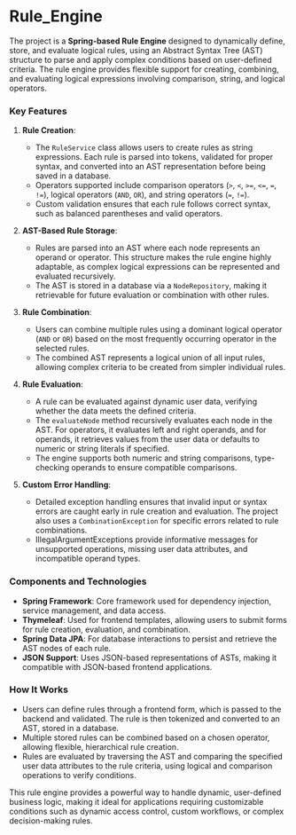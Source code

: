 # Rule_Engine




The project is a **Spring-based Rule Engine** designed to dynamically define, store, and evaluate logical rules, using an Abstract Syntax Tree (AST) structure to parse and apply complex conditions based on user-defined criteria. The rule engine provides flexible support for creating, combining, and evaluating logical expressions involving comparison, string, and logical operators.

### Key Features

1. **Rule Creation**:
   - The `RuleService` class allows users to create rules as string expressions. Each rule is parsed into tokens, validated for proper syntax, and converted into an AST representation before being saved in a database.
   - Operators supported include comparison operators (`>`, `<`, `>=`, `<=`, `=`, `!=`), logical operators (`AND`, `OR`), and string operators (`=`, `!=`).
   - Custom validation ensures that each rule follows correct syntax, such as balanced parentheses and valid operators.

2. **AST-Based Rule Storage**:
   - Rules are parsed into an AST where each node represents an operand or operator. This structure makes the rule engine highly adaptable, as complex logical expressions can be represented and evaluated recursively.
   - The AST is stored in a database via a `NodeRepository`, making it retrievable for future evaluation or combination with other rules.

3. **Rule Combination**:
   - Users can combine multiple rules using a dominant logical operator (`AND` or `OR`) based on the most frequently occurring operator in the selected rules.
   - The combined AST represents a logical union of all input rules, allowing complex criteria to be created from simpler individual rules.

4. **Rule Evaluation**:
   - A rule can be evaluated against dynamic user data, verifying whether the data meets the defined criteria.
   - The `evaluateNode` method recursively evaluates each node in the AST. For operators, it evaluates left and right operands, and for operands, it retrieves values from the user data or defaults to numeric or string literals if specified.
   - The engine supports both numeric and string comparisons, type-checking operands to ensure compatible comparisons.

5. **Custom Error Handling**:
   - Detailed exception handling ensures that invalid input or syntax errors are caught early in rule creation and evaluation. The project also uses a `CombinationException` for specific errors related to rule combinations.
   - IllegalArgumentExceptions provide informative messages for unsupported operations, missing user data attributes, and incompatible operand types.

### Components and Technologies

- **Spring Framework**: Core framework used for dependency injection, service management, and data access.
- **Thymeleaf**: Used for frontend templates, allowing users to submit forms for rule creation, evaluation, and combination.
- **Spring Data JPA**: For database interactions to persist and retrieve the AST nodes of each rule.
- **JSON Support**: Uses JSON-based representations of ASTs, making it compatible with JSON-based frontend applications.

### How It Works

- Users can define rules through a frontend form, which is passed to the backend and validated. The rule is then tokenized and converted to an AST, stored in a database.
- Multiple stored rules can be combined based on a chosen operator, allowing flexible, hierarchical rule creation.
- Rules are evaluated by traversing the AST and comparing the specified user data attributes to the rule criteria, using logical and comparison operations to verify conditions.

This rule engine provides a powerful way to handle dynamic, user-defined business logic, making it ideal for applications requiring customizable conditions such as dynamic access control, custom workflows, or complex decision-making rules.
